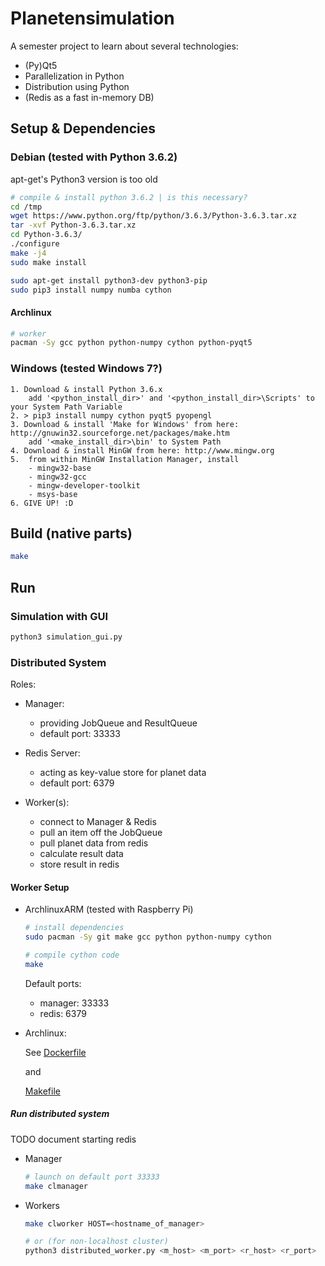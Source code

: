 # Planetensimulation

A semester project to learn about several technologies:

- (Py)Qt5
- Parallelization in Python
- Distribution using Python
- (Redis as a fast in-memory DB)



## Setup & Dependencies


### Debian (tested with Python 3.6.2)

apt-get's Python3 version is too old


``` bash
# compile & install python 3.6.2 | is this necessary?
cd /tmp
wget https://www.python.org/ftp/python/3.6.3/Python-3.6.3.tar.xz
tar -xvf Python-3.6.3.tar.xz
cd Python-3.6.3/
./configure
make -j4
sudo make install
```

``` bash
sudo apt-get install python3-dev python3-pip
sudo pip3 install numpy numba cython
```


#### Archlinux

``` bash
# worker
pacman -Sy gcc python python-numpy cython python-pyqt5
```


### Windows (tested Windows 7?)

```
1. Download & install Python 3.6.x
    add '<python_install_dir>' and '<python_install_dir>\Scripts' to your System Path Variable
2. > pip3 install numpy cython pyqt5 pyopengl
3. Download & install 'Make for Windows' from here: http://gnuwin32.sourceforge.net/packages/make.htm
    add '<make_install_dir>\bin' to System Path
4. Download & install MinGW from here: http://www.mingw.org 
5.  from within MinGW Installation Manager, install
    - mingw32-base
    - mingw32-gcc
    - mingw-developer-toolkit
    - msys-base
6. GIVE UP! :D
```


## Build (native parts)

``` bash
make
```
    
    


## Run



### Simulation with GUI

``` bash
python3 simulation_gui.py
```




### Distributed System

Roles:

- Manager:
	- providing JobQueue and ResultQueue
    - default port: 33333

- Redis Server:
	- acting as key-value store for planet data
    - default port: 6379

- Worker(s):
    - connect to Manager & Redis
	- pull an item off the JobQueue
	- pull planet data from redis
	- calculate result data
	- store result in redis



#### Worker Setup

- ArchlinuxARM (tested with Raspberry Pi)

    ``` bash
    # install dependencies
    sudo pacman -Sy git make gcc python python-numpy cython

    # compile cython code
    make
    ```

    Default ports:

    - manager: 33333
    - redis: 6379


- Archlinux:

    See [Dockerfile](cl/docker/Dockerfile.archlinux)

    and

    [Makefile](cl/docker/Makefile)



##### Run distributed system

TODO document starting redis

- Manager

    ``` bash
    # launch on default port 33333
    make clmanager
    ```

- Workers

    ``` bash
    make clworker HOST=<hostname_of_manager>
    
    # or (for non-localhost cluster)
    python3 distributed_worker.py <m_host> <m_port> <r_host> <r_port>
    ```

